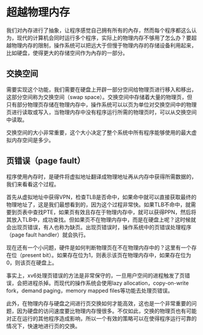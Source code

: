 # 超越物理内存

我们对內存进行了抽象，让程序感觉自己拥有所有的內存，然而每个程序都这么认为，现代的计算机会同时运行多个程序，实际上的物理内存不够用了怎么办？要超越物理内存的限制，操作系统可以把远大于但慢于物理内存的存储设备利用起来，比如硬盘，使得更大的存储空间作为內存的一部分。

## 交换空间

需要实现这个功能，我们需要在硬盘上开辟一部分空间给物理页进行移入和移出，这部分空间称为交换空间（swap space）。交换空间中存储着大量的物理页，但只有部分物理页存储在物理内存中，操作系统可以以页为单位对交换空间中的物理页进行读取或写入，当物理内存中没有程序运行所需的物理页时，可以从交换空间中读取。

交换空间的大小非常重要，这个大小决定了整个系统中所有程序能够使用的最大虚拟内存空间是多少。

## 页错误（page fault）

程序使用內存时，是硬件将虚拟地址翻译成物理地址再从内存中获得所需数据的，我们来看看这个过程。

首先从虚拟地址中获得VPN，检查TLB是否命中，如果命中就可以直接获取最终的物理地址了，这是我们最想看到的，因为这个过程非常快。如果TLB不命中，就需要到页表中查找PTE，如果页有效且存在于物理内存中，就可以获得PPN，然后将其放入TLB中，成功查找。但如果页不在物理内存中，而是在硬盘上呢？这时候就会出现页错误，有人也称为缺页。出现页错误时，操作系统中的页错误处理程序（page fault handler）就会执行。

现在还有一个小问题，硬件是如何判断物理页在不在物理内存中的？这里有一个存在位（present bit）。如果存在位为1，则表示该页在物理内存中，如果存在位为0，则该页在硬盘上。

事实上，xv6处理页错误的方法是非常保守的，一旦用户空间的进程触发了页错误，会把进程杀掉。而现代的操作系统会使用lazy allocation，copy-on-write fork，demand paging，memory mapped files等功能去处理页错误。

此外，在物理内存与硬盘之间进行页交换如何才能高效，这也是一个非常重要的问题，因为硬盘的访问速度要比物理内存慢很多。不仅如此，交换的物理页也有可能对正在运行的其他程序造成影响，所以一个有效的策略可以在使得程序运行可靠的情况下，快速地进行页的交换。

